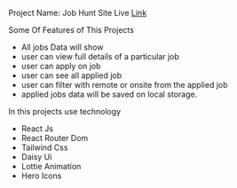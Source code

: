 Project Name: Job Hunt
Site Live [Link](https://jobs-huntt.netlify.app/)

Some Of Features of This Projects

- All jobs Data will show
- user can view full details of a particular job
- user can apply on job
- user can see all applied job
- user can filter with remote or onsite from the applied job
- applied jobs data will be saved on local storage.

In this projects use technology

- React Js
- React Router Dom
- Tailwind Css
- Daisy Ui
- Lottie Animation
- Hero Icons
